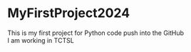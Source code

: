 # MyFirstProject2024
This is my first project for Python code push into the GitHub
<br>
I am working in TCTSL
